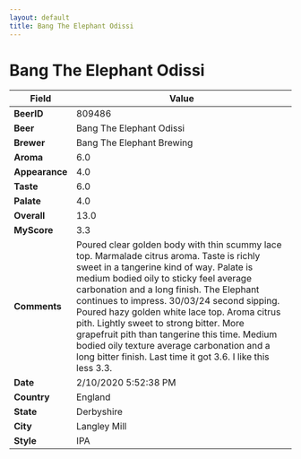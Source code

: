 ```yaml
---
layout: default
title: Bang The Elephant Odissi
---
```


# Bang The Elephant Odissi

| Field         | Value     |
|---------------|-----------|
| **BeerID** | 809486 |
| **Beer** | Bang The Elephant Odissi |
| **Brewer** | Bang The Elephant Brewing |
| **Aroma** | 6.0 |
| **Appearance** | 4.0 |
| **Taste** | 6.0 |
| **Palate** | 4.0 |
| **Overall** | 13.0 |
| **MyScore** | 3.3 |
| **Comments** | Poured clear golden body with thin scummy lace top. Marmalade citrus aroma. Taste is richly sweet in a tangerine kind of way. Palate is medium bodied oily to sticky feel average carbonation and a long finish. The Elephant continues to impress. 30/03/24 second sipping. Poured hazy golden white lace top. Aroma citrus pith. Lightly sweet to strong bitter. More grapefruit pith than tangerine this time. Medium bodied oily texture average carbonation and a long bitter finish. Last time it got 3.6. I like this less 3.3. |
| **Date** | 2/10/2020 5:52:38 PM |
| **Country** | England |
| **State** | Derbyshire |
| **City** | Langley Mill |
| **Style** | IPA |
